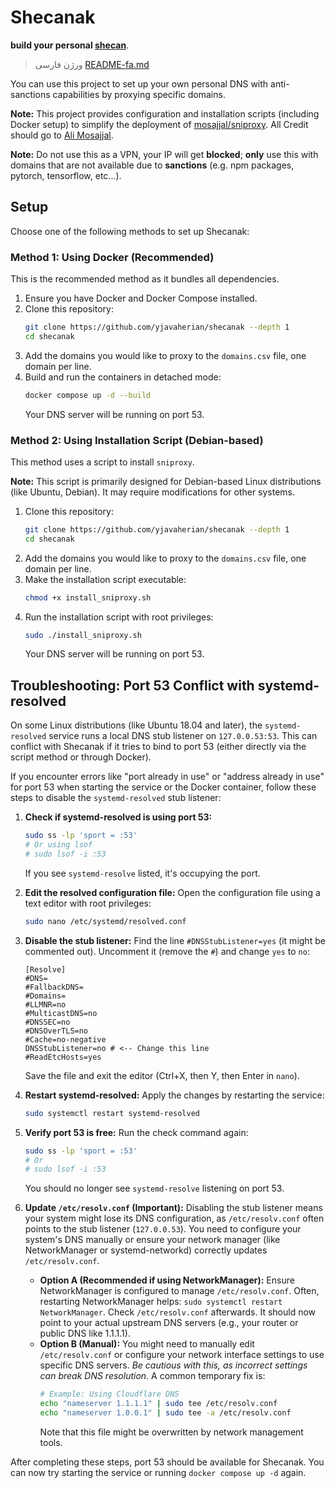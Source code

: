# Shecanak

**build your personal [shecan](https://shecan.ir)**.

> ورژن فارسی [README-fa.md](./README-fa.md)

You can use this project to set up your own personal DNS with anti-sanctions capabilities by proxying specific domains.

**Note:** This project provides configuration and installation scripts (including Docker setup) to simplify the deployment of [mosajjal/sniproxy](https://github.com/mosajjal/sniproxy). All Credit should go to [Ali Mosajjal](https://github.com/mosajjal).

**Note:** Do not use this as a VPN, your IP will get **blocked**; **only** use this with domains that are not available due to **sanctions** (e.g. npm packages, pytorch, tensorflow, etc...).

## Setup

Choose one of the following methods to set up Shecanak:

### Method 1: Using Docker (Recommended)

This is the recommended method as it bundles all dependencies.

1.  Ensure you have Docker and Docker Compose installed.
2.  Clone this repository:
    ```bash
    git clone https://github.com/yjavaherian/shecanak --depth 1
    cd shecanak
    ```
3.  Add the domains you would like to proxy to the `domains.csv` file, one domain per line.
4.  Build and run the containers in detached mode:
    ```bash
    docker compose up -d --build
    ```
    Your DNS server will be running on port 53.

### Method 2: Using Installation Script (Debian-based)

This method uses a script to install `sniproxy`.

**Note:** This script is primarily designed for Debian-based Linux distributions (like Ubuntu, Debian). It may require modifications for other systems.

1.  Clone this repository:
    ```bash
    git clone https://github.com/yjavaherian/shecanak --depth 1
    cd shecanak
    ```
2.  Add the domains you would like to proxy to the `domains.csv` file, one domain per line.
3.  Make the installation script executable:
    ```bash
    chmod +x install_sniproxy.sh
    ```
4.  Run the installation script with root privileges:
    ```bash
    sudo ./install_sniproxy.sh
    ```
    Your DNS server will be running on port 53.

## Troubleshooting: Port 53 Conflict with systemd-resolved

On some Linux distributions (like Ubuntu 18.04 and later), the `systemd-resolved` service runs a local DNS stub listener on `127.0.0.53:53`. This can conflict with Shecanak if it tries to bind to port 53 (either directly via the script method or through Docker).

If you encounter errors like "port already in use" or "address already in use" for port 53 when starting the service or the Docker container, follow these steps to disable the `systemd-resolved` stub listener:

1.  **Check if systemd-resolved is using port 53:**

    ```bash
    sudo ss -lp 'sport = :53'
    # Or using lsof
    # sudo lsof -i :53
    ```

    If you see `systemd-resolve` listed, it's occupying the port.

2.  **Edit the resolved configuration file:**
    Open the configuration file using a text editor with root privileges:

    ```bash
    sudo nano /etc/systemd/resolved.conf
    ```

3.  **Disable the stub listener:**
    Find the line `#DNSStubListener=yes` (it might be commented out). Uncomment it (remove the `#`) and change `yes` to `no`:

    ```
    [Resolve]
    #DNS=
    #FallbackDNS=
    #Domains=
    #LLMNR=no
    #MulticastDNS=no
    #DNSSEC=no
    #DNSOverTLS=no
    #Cache=no-negative
    DNSStubListener=no # <-- Change this line
    #ReadEtcHosts=yes
    ```

    Save the file and exit the editor (Ctrl+X, then Y, then Enter in `nano`).

4.  **Restart systemd-resolved:**
    Apply the changes by restarting the service:

    ```bash
    sudo systemctl restart systemd-resolved
    ```

5.  **Verify port 53 is free:**
    Run the check command again:

    ```bash
    sudo ss -lp 'sport = :53'
    # Or
    # sudo lsof -i :53
    ```

    You should no longer see `systemd-resolve` listening on port 53.

6.  **Update `/etc/resolv.conf` (Important):**
    Disabling the stub listener means your system might lose its DNS configuration, as `/etc/resolv.conf` often points to the stub listener (`127.0.0.53`). You need to configure your system's DNS manually or ensure your network manager (like NetworkManager or systemd-networkd) correctly updates `/etc/resolv.conf`.

    - **Option A (Recommended if using NetworkManager):** Ensure NetworkManager is configured to manage `/etc/resolv.conf`. Often, restarting NetworkManager helps: `sudo systemctl restart NetworkManager`. Check `/etc/resolv.conf` afterwards. It should now point to your actual upstream DNS servers (e.g., your router or public DNS like 1.1.1.1).
    - **Option B (Manual):** You might need to manually edit `/etc/resolv.conf` or configure your network interface settings to use specific DNS servers. _Be cautious with this, as incorrect settings can break DNS resolution._ A common temporary fix is:
      ```bash
      # Example: Using Cloudflare DNS
      echo "nameserver 1.1.1.1" | sudo tee /etc/resolv.conf
      echo "nameserver 1.0.0.1" | sudo tee -a /etc/resolv.conf
      ```
      Note that this file might be overwritten by network management tools.

After completing these steps, port 53 should be available for Shecanak. You can now try starting the service or running `docker compose up -d` again.
